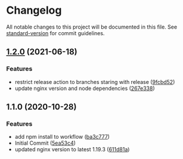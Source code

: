 # Changelog

All notable changes to this project will be documented in this file. See [standard-version](https://github.com/conventional-changelog/standard-version) for commit guidelines.

## [1.2.0](https://github.com/CaritasDeutschland/caritas-onlineBeratung-nginx/compare/v1.1.0...v1.2.0) (2021-06-18)


### Features

* restrict release action to branches staring with release ([9fcbd52](https://github.com/CaritasDeutschland/caritas-onlineBeratung-nginx/commit/9fcbd52a3a664326f3e5c7824d2fe2670288ef6b))
* update nginx version and node dependencies ([267e338](https://github.com/CaritasDeutschland/caritas-onlineBeratung-nginx/commit/267e338d1ab46113938eb21dd0385a6df52b574a))

## 1.1.0 (2020-10-28)


### Features

* add npm install to workflow ([ba3c777](https://github.com/CaritasDeutschland/caritas-onlineBeratung-nginx/commit/ba3c777f15378437f2d775732ca1467b886b7fa6))
* Initial Commit ([5ea53c4](https://github.com/CaritasDeutschland/caritas-onlineBeratung-nginx/commit/5ea53c426a37804e8f58632e7e79cd4c209e2748))
* updated nginx version to latest 1.19.3 ([611d81a](https://github.com/CaritasDeutschland/caritas-onlineBeratung-nginx/commit/611d81a6a984b4cbc779e4bfa4e2628e9bd4bb54))
